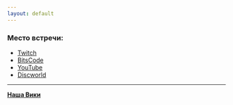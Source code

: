 ```yaml
---
layout: default
---
```


### Место встречи:

* [Twitch](https://www.twitch.tv/8bitteaparty/)
* [BitsCode](https://www.twitch.tv/bitscode/)
* [YouTube](https://www.youtube.com/channel/UCynyB3OjqPinwmZJK5wfhaw/)
* [Discworld](https://discord.gg/hXzMbf9)

---

**[Наша Вики](https://github.com/dreamy-cat/8-Bit-Tea-Party/wiki)**
